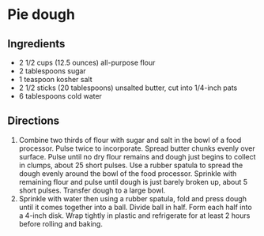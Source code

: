 Pie dough
=========

Ingredients
-----------

- 2 1/2 cups (12.5 ounces) all-purpose flour
- 2 tablespoons sugar
- 1 teaspoon kosher salt
- 2 1/2 sticks (20 tablespoons) unsalted butter, cut into 1/4-inch pats
- 6 tablespoons cold water

Directions
----------

1. Combine two thirds of flour with sugar and salt in the bowl of a food processor. Pulse twice to incorporate. Spread butter chunks evenly over surface. Pulse until no dry flour remains and dough just begins to collect in clumps, about 25 short pulses. Use a rubber spatula to spread the dough evenly around the bowl of the food processor. Sprinkle with remaining flour and pulse until dough is just barely broken up, about 5 short pulses. Transfer dough to a large bowl.
2. Sprinkle with water then using a rubber spatula, fold and press dough until it comes together into a ball. Divide ball in half. Form each half into a 4-inch disk. Wrap tightly in plastic and refrigerate for at least 2 hours before rolling and baking.
